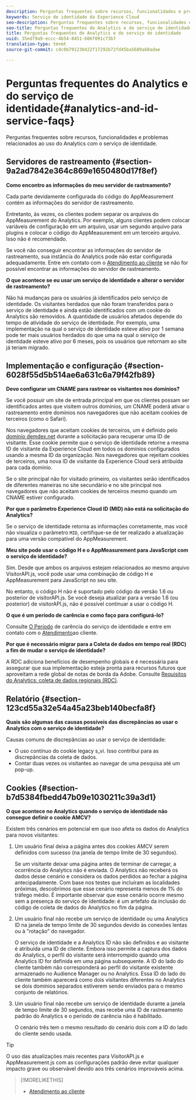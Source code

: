 ```yaml
---
description: Perguntas frequentes sobre recursos, funcionalidades e problemas relacionados ao uso do Analytics com o serviço de identidade da Experience Cloud.
keywords: Serviço de identidade da Experience Cloud
seo-description: Perguntas frequentes sobre recursos, funcionalidades e problemas relacionados ao uso do Analytics com o serviço de identidade.
seo-title: Perguntas frequentes do Analytics e do serviço de identidade
title: Perguntas frequentes do Analytics e do serviço de identidade
uuid: 35ed79a9-eccc-4b54-8451-606f091c73b7
translation-type: tm+mt
source-git-commit: c4c0b791230422f17292b72fd45ba5689a60adae

---
```



# Perguntas frequentes do Analytics e do serviço de identidade{#analytics-and-id-service-faqs}

Perguntas frequentes sobre recursos, funcionalidades e problemas relacionados ao uso do Analytics com o serviço de identidade.

## Servidores de rastreamento {#section-9a2ad7842e364c869e1650480d17f8ef}

**Como encontro as informações do meu servidor de rastreamento?**

Cada parte devidamente configurada do código do AppMeasurement contém as informações do servidor de rastreamento.

Entretanto, às vezes, os clientes podem separar os arquivos do AppMeasurement do Analytics. Por exemplo, alguns clientes podem colocar variáveis de configuração em um arquivo, usar um segundo arquivo para plugins e colocar o código do AppMeasurement em um terceiro arquivo. Isso não é recomendado.

Se você não conseguir encontrar as informações do servidor de rastreamento, sua instância do Analytics pode não estar configurada adequadamente. Entre em contato com o [Atendimento ao cliente](https://helpx.adobe.com/marketing-cloud/contact-support.html) se não for possível encontrar as informações do servidor de rastreamento.

**O que acontece se eu usar um serviço de identidade e alterar o servidor de rastreamento?**

Não há mudanças para os usuários já identificados pelo serviço de identidade. Os visitantes herdados que não foram transferidos para o serviço de identidade e ainda estão identificados com um cookie do Analytics são removidos. A quantidade de usuários afetados depende do tempo de atividade do serviço de identidade. Por exemplo, uma implementação na qual o serviço de identidade esteve ativo por 1 semana pode ter mais usuários herdados do que uma na qual o serviço de identidade esteve ativo por 6 meses, pois os usuários que retornam ao site já teriam migrado.

## Implementação e configuração {#section-6028f55d5b514ae6a631c6a79f42fb89}

**Devo configurar um CNAME para rastrear os visitantes nos domínios?**

Se você possuir um site de entrada principal em que os clientes possam ser identificados antes que visitem outros domínios, um CNAME poderá ativar o rastreamento entre domínios nos navegadores que não aceitam cookies de terceiros (como o Safari).

Nos navegadores que aceitam cookies de terceiros, um é definido pelo [domínio demdex.net](https://marketing.adobe.com/resources/help/en_US/aam/demdex-calls.html) durante a solicitação para recuperar uma ID de visitante. Esse cookie permite que o serviço de identidade retorne a mesma ID de visitante da Experience Cloud em todos os domínios configurados usando a mesma ID da organização. Nos navegadores que rejeitam cookies de terceiros, uma nova ID de visitante da Experience Cloud será atribuída para cada domínio.

Se o site principal não for visitado primeiro, os visitantes serão identificados de diferentes maneiras no site secundário e no site principal nos navegadores que não aceitam cookies de terceiros mesmo quando um CNAME estiver configurado.

**Por que o parâmetro Experience Cloud ID (MID) não está na solicitação do Analytics?**

Se o serviço de identidade retorna as informações corretamente, mas você não visualiza o parâmetro `MID`, certifique-se de ter realizado a atualização para uma versão compatível do AppMeasurement.

**Meu site pode usar o código H e o AppMeasurement para JavaScript com o serviço de identidade?**

Sim. Desde que ambos os arquivos estejam relacionados ao mesmo arquivo VisitorAPI.js, você pode usar uma combinação de código H e AppMeasurement para JavaScript no seu site.

No entanto, o código H não é suportado pelo código da versão 1.6 ou posterior de visitorAPI.js. Se você deseja atualizar para a versão 1.6 (ou posterior) de visitorAPI.js, não é possível continuar a usar o código H.

**O que é um período de carência e como faço para configurá-lo?**

Consulte [O Período](../reference/analytics-reference/grace-period.md) de carência do serviço de identidade e entre em contato com o [Atendimento](https://helpx.adobe.com/marketing-cloud/contact-support.html)ao cliente.

**Por que é necessário migrar para a Coleta de dados em tempo real (RDC) a fim de mudar o serviço de identidade?**

A RDC adiciona benefícios de desempenho globais e é necessária para assegurar que sua implementação esteja pronta para recursos futuros que aproveitam a rede global de notas de borda da Adobe. Consulte [Requisitos do Analytics: coleta de dados regionais (RDC)](../reference/requirements.md#section-7d04bb013bc84a25bae3b148bc0ca25f).

## Relatório {#section-123cd55a32e54a45a23beb140becfa8f}

**Quais são algumas das causas possíveis das discrepâncias ao usar o Analytics com o serviço de identidade?**

Causas comuns de discrepâncias ao usar o serviço de identidade:

* O uso contínuo do cookie legacy s_vi. Isso contribui para as discrepâncias da coleta de dados.
* Contar duas vezes os visitantes ao navegar de uma pesquisa até um pop-up.

## Cookies {#section-b7d5384fbedd47b09e1030211c39a3d1}

**O que acontece no Analytics quando o serviço de identidade não consegue definir o cookie AMCV?**

Existem três cenários em potencial em que isso afeta os dados do Analytics para novos visitantes:

1. Um usuário final deixa a página antes dos cookies AMCV serem definidos com sucesso (na janela de tempo limite de 30 segundos).

   Se um visitante deixar uma página antes de terminar de carregar, a ocorrência do Analytics não é enviada. O Analytics não receberá os dados desse cenário e considera os dados perdidos ao fechar a página antecipadamente. Com base nos testes que incluíram as localidades próximas, descobrimos que esse cenário representa menos de 1% do tráfego médio. É importante observar que esse cenário ocorre mesmo sem a presença do serviço de identidade: é um artefato da inclusão do código de coleta de dados do Analytics no fim da página.

1. Um usuário final não recebe um serviço de identidade ou uma Analytics ID na janela de tempo limite de 30 segundos devido às conexões lentas ou à "rotação" do navegador.

   O serviço de identidade e a Analytics ID não são definidos e ao visitante é atribuída uma ID de cliente. Embora isso permite a captura dos dados do Analytics, o perfil do visitante será interrompido quando uma Analytics ID for definida em uma página subsequente. A ID do lado do cliente também não corresponderá ao perfil do visitante existente armazenado no Audience Manager ou no Analytics. Essa ID do lado do cliente também aparecerá como dois visitantes diferentes no Analytics se dois domínios separados estiverem sendo enviados para o mesmo conjunto de relatórios.

1. Um usuário final não recebe um serviço de identidade durante a janela de tempo limite de 30 segundos, mas recebe uma ID de rastreamento padrão do Analytics e o período de carência não é habilitado.

   O cenário três tem o mesmo resultado do cenário dois com a ID do lado do cliente sendo usada.

>[!TIP]
>
>O uso das atualizações mais recentes para VisitorAPI.js e AppMeasurement.js com as configurações padrão deve evitar qualquer impacto grave ou observável devido aos três cenários improváveis acima.

>[!MORELIKETHIS]
>
>* [Atendimento ao cliente](https://helpx.adobe.com/marketing-cloud/contact-support.html)

